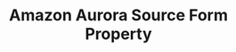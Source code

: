 ---
content-type: "api-form"
form-type: "source"
key: "source-form-properties-aurora-object"

title: "Amazon Aurora Source Form Property"
description: "{{ api.form-properties.source-forms.aurora.description }}"

object-attributes:
  - name: "host"
    type: "string"
    required: true
    description: "{{ connect.common.attributes.host }}"

  - name: "port"
    type: "string"
    required: true
    description: "{{ connect.common.attributes.port }}"

  - name: "database"
    type: "string"
    required: true
    description: "{{ connect.common.attributes.database }}"

  - name: "username"
    type: "string"
    required: true
    description: "{{ connect.common.attributes.username }}"

  - name: "password"
    type: "string"
    required: true
    description: "{{ connect.common.attributes.password }}"

  - name: "ssh"
    type: "string"
    required: false
    description: "{{ connect.common.attributes.ssh }}"

  - name: "ssh_host"
    type: "string"
    required: false
    description: "{{ connect.common.attributes.ssh-host }}"

  - name: "ssh_port"
    type: "string"
    required: false
    description: "{{ connect.common.attributes.ssh-port }}" 

  - name: "ssh_user"
    type: "string"
    required: false
    description: "{{ connect.common.attributes.ssh-user }}" 

  - name: "ssl"
    type: "string"
    required: false
    description: "{{ connect.common.attributes.ssl }}"

examples:
  - code: |
      {  
       "type":"platform.aurora",
       "properties":{  
          "host":"aurora.some-host.com",
          "port":"3306",
          "database":"stitch",
          "username":"stitch_user",
          "password":"<PASSWORD>",
          "ssh":"true",
          "ssh_host":"aurora-ssh.host.com",
          "ssh_port":"22",
          "ssh_user":"stitch_ssh_user",
          "ssl":"false"
        }
      }
---